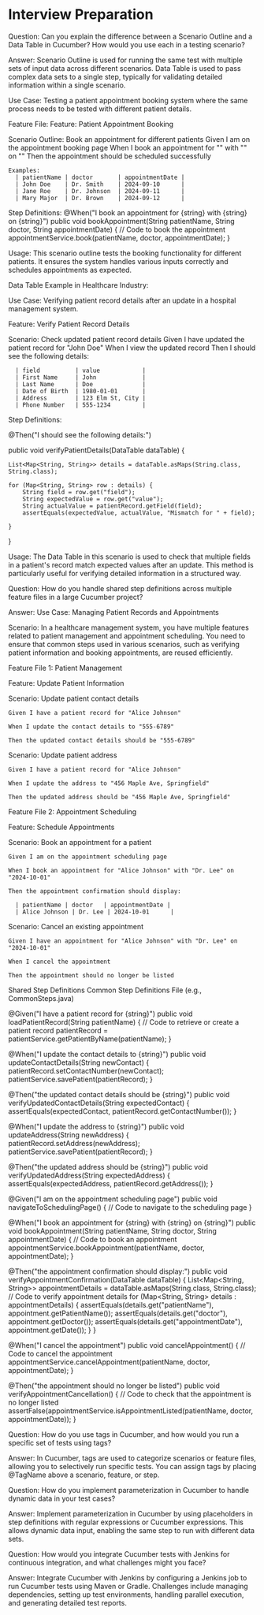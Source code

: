 # Interview Preparation
Question: Can you explain the difference between a Scenario Outline and a Data Table in Cucumber? How would you use each in a testing scenario?

Answer: 
Scenario Outline is used for running the same test with multiple sets of input data across different scenarios.
Data Table is used to pass complex data sets to a single step, typically for validating detailed information within a single scenario.

Use Case: Testing a patient appointment booking system where the same process needs to be tested with different patient details.

Feature File:
Feature: Patient Appointment Booking

  Scenario Outline: Book an appointment for different patients
    Given I am on the appointment booking page
    When I book an appointment for "<patientName>" with "<doctor>" on "<appointmentDate>"
    Then the appointment should be scheduled successfully

    Examples:
      | patientName | doctor       | appointmentDate |
      | John Doe    | Dr. Smith    | 2024-09-10      |
      | Jane Roe    | Dr. Johnson  | 2024-09-11      |
      | Mary Major  | Dr. Brown    | 2024-09-12      |

Step Definitions:
@When("I book an appointment for {string} with {string} on {string}")
public void bookAppointment(String patientName, String doctor, String appointmentDate) {
    // Code to book the appointment
    appointmentService.book(patientName, doctor, appointmentDate);
}

Usage: This scenario outline tests the booking functionality for different patients. It ensures the system handles various inputs correctly and schedules appointments as expected.

Data Table Example in Healthcare Industry:

Use Case: Verifying patient record details after an update in a hospital management system.

Feature: Verify Patient Record Details

  Scenario: Check updated patient record details
    Given I have updated the patient record for "John Doe"
    When I view the updated record
    Then I should see the following details:
     
      | field          | value            |
      | First Name     | John             |
      | Last Name      | Doe              |
      | Date of Birth  | 1980-01-01       |
      | Address        | 123 Elm St, City |
      | Phone Number   | 555-1234         |

Step Definitions:

@Then("I should see the following details:")

public void verifyPatientDetails(DataTable dataTable) {
   
    List<Map<String, String>> details = dataTable.asMaps(String.class, String.class);
    
    for (Map<String, String> row : details) {
        String field = row.get("field");
        String expectedValue = row.get("value");
        String actualValue = patientRecord.getField(field);
        assertEquals(expectedValue, actualValue, "Mismatch for " + field);
    
    }
}

Usage: The Data Table in this scenario is used to check that multiple fields in a patient's record match expected values after an update. This method is particularly useful for verifying detailed information in a structured way.

Question: How do you handle shared step definitions across multiple feature files in a large Cucumber project?

Answer: Use Case: Managing Patient Records and Appointments

Scenario: In a healthcare management system, you have multiple features related to patient management and appointment scheduling. You need to ensure that common steps used in various scenarios, such as verifying patient information and booking appointments, are reused efficiently.

Feature File 1: Patient Management

Feature: Update Patient Information

  Scenario: Update patient contact details
    
    Given I have a patient record for "Alice Johnson"
    
    When I update the contact details to "555-6789"
    
    Then the updated contact details should be "555-6789"

  Scenario: Update patient address
    
    Given I have a patient record for "Alice Johnson"
    
    When I update the address to "456 Maple Ave, Springfield"
    
    Then the updated address should be "456 Maple Ave, Springfield"


 Feature File 2: Appointment Scheduling

Feature: Schedule Appointments

  Scenario: Book an appointment for a patient

    Given I am on the appointment scheduling page
    
    When I book an appointment for "Alice Johnson" with "Dr. Lee" on "2024-10-01"
    
    Then the appointment confirmation should display:
     
      | patientName | doctor   | appointmentDate |
      | Alice Johnson | Dr. Lee | 2024-10-01      |

  Scenario: Cancel an existing appointment
    
    Given I have an appointment for "Alice Johnson" with "Dr. Lee" on "2024-10-01"
    
    When I cancel the appointment
    
    Then the appointment should no longer be listed

Shared Step Definitions
Common Step Definitions File (e.g., CommonSteps.java)

@Given("I have a patient record for {string}")
public void loadPatientRecord(String patientName) {
    // Code to retrieve or create a patient record
    patientRecord = patientService.getPatientByName(patientName);
}

@When("I update the contact details to {string}")
public void updateContactDetails(String newContact) {
    patientRecord.setContactNumber(newContact);
    patientService.savePatient(patientRecord);
}

@Then("the updated contact details should be {string}")
public void verifyUpdatedContactDetails(String expectedContact) {
    assertEquals(expectedContact, patientRecord.getContactNumber());
}

@When("I update the address to {string}")
public void updateAddress(String newAddress) {
    patientRecord.setAddress(newAddress);
    patientService.savePatient(patientRecord);
}

@Then("the updated address should be {string}")
public void verifyUpdatedAddress(String expectedAddress) {
    assertEquals(expectedAddress, patientRecord.getAddress());
}

@Given("I am on the appointment scheduling page")
public void navigateToSchedulingPage() {
    // Code to navigate to the scheduling page
}

@When("I book an appointment for {string} with {string} on {string}")
public void bookAppointment(String patientName, String doctor, String appointmentDate) {
    // Code to book an appointment
    appointmentService.bookAppointment(patientName, doctor, appointmentDate);
}

@Then("the appointment confirmation should display:")
public void verifyAppointmentConfirmation(DataTable dataTable) {
    List<Map<String, String>> appointmentDetails = dataTable.asMaps(String.class, String.class);
    // Code to verify appointment details
    for (Map<String, String> details : appointmentDetails) {
        assertEquals(details.get("patientName"), appointment.getPatientName());
        assertEquals(details.get("doctor"), appointment.getDoctor());
        assertEquals(details.get("appointmentDate"), appointment.getDate());
    }
}

@When("I cancel the appointment")
public void cancelAppointment() {
    // Code to cancel the appointment
    appointmentService.cancelAppointment(patientName, doctor, appointmentDate);
}

@Then("the appointment should no longer be listed")
public void verifyAppointmentCancellation() {
    // Code to check that the appointment is no longer listed
    assertFalse(appointmentService.isAppointmentListed(patientName, doctor, appointmentDate));
}


Question: How do you use tags in Cucumber, and how would you run a specific set of tests using tags?

Answer: In Cucumber, tags are used to categorize scenarios or feature files, allowing you to selectively run specific tests. You can assign tags by placing @TagName above a scenario, feature, or step.

Question: How do you implement parameterization in Cucumber to handle dynamic data in your test cases?

Answer: Implement parameterization in Cucumber by using placeholders in step definitions with regular expressions or Cucumber expressions. This allows dynamic data input, enabling the same step to run with different data sets.

Question: How would you integrate Cucumber tests with Jenkins for continuous integration, and what challenges might you face?

Answer: Integrate Cucumber with Jenkins by configuring a Jenkins job to run Cucumber tests using Maven or Gradle. Challenges include managing dependencies, setting up test environments, handling parallel execution, and generating detailed test reports.

